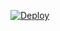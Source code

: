 





[![Deploy](https://www.linkpicture.com/q/heroku.jpg)](https://heroku.com/deploy?template=https://github.com/isuwabrooo/SewQueen.git)
     </div>
<br>
